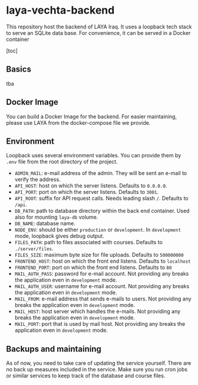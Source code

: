 # laya-vechta-backend

This repository host the backend of LAYA Iraq. It uses a loopback tech stack to serve an SQLite data base. For convenience,
it can be served in a Docker container

[toc]

## Basics

tba

## Docker Image

You can build a Docker Image for the backend. For easier maintaining, please use LAYA from the docker-compose file we provide.

## Environment

Loopback uses several environment variables. You can provide them by `.env` file from the root directory of the project.

- `ADMIN_MAIL`: e-mail address of the admin. They will be sent an e-mail to verify the address.
- `API_HOST`: host on which the server listens. Defaults to `0.0.0.0`.
- `API_PORT`: port on which the server listens. Defaults to `3001`.
- `API_ROOT`: suffix for API request calls. Needs leading slash `/`. Defaults to `/api`.
- `DB_PATH`: path to database directory within the back end container. Used also for mounting `laya-db` volume.
- `DB_NAME`: database name.
- `NODE_ENV`: should be either `production` or `development`. In `development` mode, loopback gives debug output.
- `FILES_PATH`: path to files associated with courses. Defaults to `./server/files`.
- `FILES_SIZE`: maximum byte size for file uploads. Defaults to `500000000`
- `FRONTEND_HOST`: host on which the front end listens. Defaults to `localhost`
- `FRONTEND_PORT`: port on which the front end listens. Defaults to `80`
- `MAIL_AUTH_PASS`: password for e-mail account. Not providing any breaks the application even in `development` mode.
- `MAIL_AUTH_USER`: username for e-mail account. Not providing any breaks the application even in `development` mode.
- `MAIL_FROM`: e-mail address that sends e-mails to users. Not providing any breaks the application even in `development` mode.
- `MAIL_HOST`: host server which handles the e-mails. Not providing any breaks the application even in `development` mode.
- `MAIL_PORT`: port that is used by mail host. Not providing any breaks the application even in `development` mode.

## Backups and maintaining

As of now, you need to take care of updating the service yourself. There are no back up measures included in the service. Make sure you run cron jobs or similar services to keep track of the database and course files.
